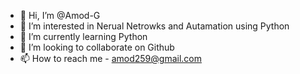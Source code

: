 - 👋 Hi, I’m @Amod-G
- 👀 I’m interested in Nerual Netrowks and Autamation using Python
- 🌱 I’m currently learning Python
- 💞️ I’m looking to collaborate on Github
- 📫 How to reach me - amod259@gmail.com

<!---
Amod-G/Amod-G is a ✨ special ✨ repository because its `README.md` (this file) appears on your GitHub profile.
You can click the Preview link to take a look at your changes.
--->
